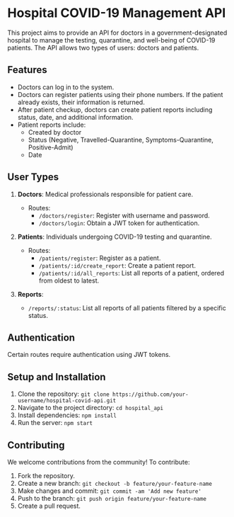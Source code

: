 # Hospital COVID-19 Management API

This project aims to provide an API for doctors in a government-designated hospital to manage the testing, quarantine, and well-being of COVID-19 patients. The API allows two types of users: doctors and patients.

## Features

- Doctors can log in to the system.
- Doctors can register patients using their phone numbers. If the patient already exists, their information is returned.
- After patient checkup, doctors can create patient reports including status, date, and additional information.
- Patient reports include:
  - Created by doctor
  - Status (Negative, Travelled-Quarantine, Symptoms-Quarantine, Positive-Admit)
  - Date

## User Types

1. **Doctors**: Medical professionals responsible for patient care.
   - Routes:
     - `/doctors/register`: Register with username and password.
     - `/doctors/login`: Obtain a JWT token for authentication.

2. **Patients**: Individuals undergoing COVID-19 testing and quarantine.
   - Routes:
     - `/patients/register`: Register as a patient.
     - `/patients/:id/create_report`: Create a patient report.
     - `/patients/:id/all_reports`: List all reports of a patient, ordered from oldest to latest.

3. **Reports**:
   - `/reports/:status`: List all reports of all patients filtered by a specific status.

## Authentication

Certain routes require authentication using JWT tokens.

## Setup and Installation

1. Clone the repository: `git clone https://github.com/your-username/hospital-covid-api.git`
2. Navigate to the project directory: `cd hospital_api`
3. Install dependencies: `npm install`
4. Run the server: `npm start`

## Contributing

We welcome contributions from the community! To contribute:

1. Fork the repository.
2. Create a new branch: `git checkout -b feature/your-feature-name`
3. Make changes and commit: `git commit -am 'Add new feature'`
4. Push to the branch: `git push origin feature/your-feature-name`
5. Create a pull request.


